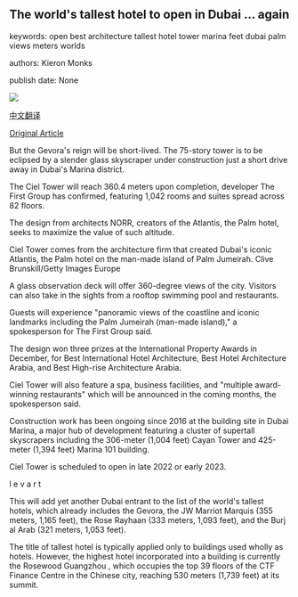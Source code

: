## The world's tallest hotel to open in Dubai ... again

keywords: open best architecture tallest hotel tower marina feet dubai palm views meters worlds

authors: Kieron Monks

publish date: None

![](https://cdn.cnn.com/cnnnext/dam/assets/200107133914-ciel-tower-main-super-tease.jpg)

[中文翻译](The%20world%27s%20tallest%20hotel%20to%20open%20in%20Dubai%20...%20again_zh.md)

[Original Article](https://edition.cnn.com/travel/article/ciel-tower-hotel-dubai/index.html)

But the Gevora's reign will be short-lived. The 75-story tower is to be eclipsed by a slender glass skyscraper under construction just a short drive away in Dubai's Marina district.

The Ciel Tower will reach 360.4 meters upon completion, developer The First Group has confirmed, featuring 1,042 rooms and suites spread across 82 floors.

The design from architects NORR, creators of the Atlantis, the Palm hotel, seeks to maximize the value of such altitude.

Ciel Tower comes from the architecture firm that created Dubai's iconic Atlantis, the Palm hotel on the man-made island of Palm Jumeirah. Clive Brunskill/Getty Images Europe

A glass observation deck will offer 360-degree views of the city. Visitors can also take in the sights from a rooftop swimming pool and restaurants.

Guests will experience "panoramic views of the coastline and iconic landmarks including the Palm Jumeirah (man-made island)," a spokesperson for The First Group said.

The design won three prizes at the International Property Awards in December, for Best International Hotel Architecture, Best Hotel Architecture Arabia, and Best High-rise Architecture Arabia.

Ciel Tower will also feature a spa, business facilities, and "multiple award-winning restaurants" which will be announced in the coming months, the spokesperson said.

Construction work has been ongoing since 2016 at the building site in Dubai Marina, a major hub of development featuring a cluster of supertall skyscrapers including the 306-meter (1,004 feet) Cayan Tower and 425-meter (1,394 feet) Marina 101 building.

Ciel Tower is scheduled to open in late 2022 or early 2023.

l e v a r t

This will add yet another Dubai entrant to the list of the world's tallest hotels, which already includes the Gevora, the JW Marriot Marquis (355 meters, 1,165 feet), the Rose Rayhaan (333 meters, 1,093 feet), and the Burj al Arab (321 meters, 1,053 feet).

The title of tallest hotel is typically applied only to buildings used wholly as hotels. However, the highest hotel incorporated into a building is currently the Rosewood Guangzhou , which occupies the top 39 floors of the CTF Finance Centre in the Chinese city, reaching 530 meters (1,739 feet) at its summit.